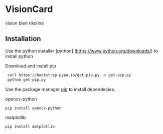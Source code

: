 # VisionCard
vision bien rikolina


## Installation
Use the python installer [python] (https://www.python.org/downloads/) to install python

Download and install pip

```bash
 curl https://bootstrap.pypa.io/get-pip.py -o get-pip.py
 python get-pip.py
```

Use the package manager [pip](https://pip.pypa.io/en/stable/) to install dependecies.

opencv-python
 
```bash
pip install opencv-python
```
matplotlib

```bash
pip install matplotlib
```

